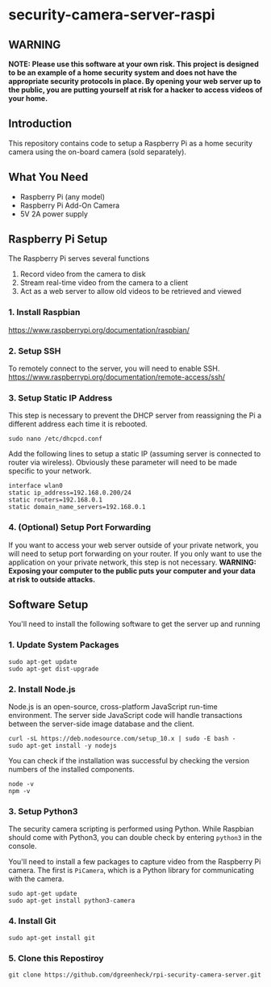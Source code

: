 # security-camera-server-raspi

## WARNING
**NOTE: Please use this software at your own risk. This project is designed to be an example of a home security system and does not have the appropriate security protocols in place. By opening your web server up to the public, you are putting yourself at risk for a hacker to access videos of your home.**

## Introduction
This repository contains code to setup a Raspberry Pi as a home security camera using the on-board camera (sold separately).

## What You Need

* Raspberry Pi (any model)
* Raspberry Pi Add-On Camera
* 5V 2A power supply

## Raspberry Pi Setup
The Raspberry Pi serves several functions
1. Record video from the camera to disk
2. Stream real-time video from the camera to a client
3. Act as a web server to allow old videos to be retrieved and viewed

### 1. Install Raspbian
https://www.raspberrypi.org/documentation/raspbian/

### 2. Setup SSH
To remotely connect to the server, you will need to enable SSH.
https://www.raspberrypi.org/documentation/remote-access/ssh/

### 3. Setup Static IP Address
This step is necessary to prevent the DHCP server from reassigning the Pi a different address each time it is rebooted.
```
sudo nano /etc/dhcpcd.conf
```
Add the following lines to setup a static IP (assuming server is connected to router via wireless). Obviously these parameter will need to be made specific to your network.
```
interface wlan0
static ip_address=192.168.0.200/24
static routers=192.168.0.1
static domain_name_servers=192.168.0.1
```

### 4. (Optional) Setup Port Forwarding
If you want to access your web server outside of your private network, you will need to setup port forwarding on your router. If you only want to use the application on your private network, this step is not necessary. **WARNING: Exposing your computer to the public puts your computer and your data at risk to outside attacks.**

## Software Setup
You'll need to install the following software to get the server up and running

### 1. Update System Packages
```
sudo apt-get update
sudo apt-get dist-upgrade
```

### 2. Install Node.js
Node.js is an open-source, cross-platform JavaScript run-time environment. The server side JavaScript code will handle transactions between the server-side image database and the client.
```
curl -sL https://deb.nodesource.com/setup_10.x | sudo -E bash -
sudo apt-get install -y nodejs
```
You can check if the installation was successful by checking the version numbers of the installed components.
```
node -v
npm -v
```

### 3. Setup Python3
The security camera scripting is performed using Python. While Raspbian should come with Python3, you can double check by entering `python3` in the console.

You'll need to install a few packages to capture video from the Raspberry Pi camera. The first is `PiCamera`, which is a Python library for communicating with the camera.
```
sudo apt-get update
sudo apt-get install python3-camera
```

### 4. Install Git
```
sudo apt-get install git
```

### 5. Clone this Repostiroy
```
git clone https://github.com/dgreenheck/rpi-security-camera-server.git
